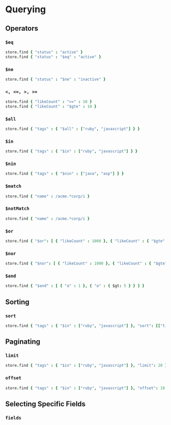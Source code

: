 # Querying

## Operators

### `$eq`

``` coffeescript
store.find { "status" : "active" }
store.find { "status" : "$eq" : "active" }
```

### `$ne`

``` coffeescript
store.find { "status" : "$ne" : "inactive" }
```

### `<, <=, >, >=`

``` coffeescript
store.find { "likeCount" : ">=" : 10 }
store.find { "likeCount" : "$gte" : 10 }
```

### `$all`

``` coffeescript
store.find { "tags" : { "$all" : ["ruby", "javascript"] } }
```

### `$in`

``` coffeescript
store.find { "tags" : { "$in" : ["ruby", "javascript"] } }
```

### `$nin`

``` coffeescript
store.find { "tags" : { "$nin" : ["java", "asp"] } }
```

### `$match`

``` coffeescript
store.find { "name" : /acme.*corp/i }
```

### `$notMatch`

``` coffeescript
store.find { "name" : /acme.*corp/i }
```

### `$or`

``` coffeescript
store.find { "$or": [ { "likeCount" : 1000 }, { "likeCount" : { "$gte": 1, "$lte": 100 } } ] }
```

### `$nor`

``` coffeescript
store.find { "$nor": [ { "likeCount" : 1000 }, { "likeCount" : { "$gte": 1, "$lte": 100 } } ] }
```

### `$and`

``` coffeescript
store.find { "$and" : [ { "a" : 1 }, { "a" : { $gt: 5 } } ] }
```

## Sorting

### `sort`

``` coffeescript
store.find { "tags" : { "$in" : ["ruby", "javascript"] }, "sort": [["title", "asc"]] }
```

## Paginating

### `limit`

``` coffeescript
store.find { "tags" : { "$in" : ["ruby", "javascript"] }, "limit": 20 }
```

### `offset`

``` coffeescript
store.find { "tags" : { "$in" : ["ruby", "javascript"] }, "offset": 10 }
```

## Selecting Specific Fields

### `fields`